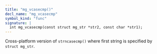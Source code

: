```yaml
---
title: "mg_vcasecmp()"
decl_name: "mg_vcasecmp"
symbol_kind: "func"
signature: |
  int mg_vcasecmp(const struct mg_str *str2, const char *str1);
---
```


Cross-platform version of `strncasecmp()` where first string is
specified by `struct mg_str`. 

